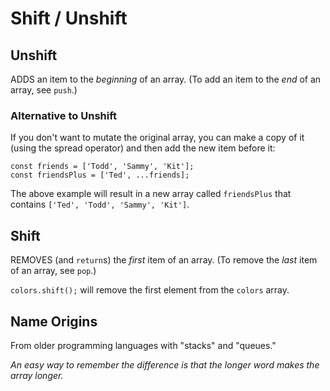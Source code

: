 # Shift / Unshift

## Unshift

ADDS an item to the *beginning* of an array. (To add an item to the *end* of an array, see `push`.)


### Alternative to Unshift

If you don't want to mutate the original array, you can make a copy of it (using the spread operator) and then add the new item before it:

```
const friends = ['Todd', 'Sammy', 'Kit'];
const friendsPlus = ['Ted', ...friends];
```

The above example will result in a new array called `friendsPlus` that contains `['Ted', 'Todd', 'Sammy', 'Kit']`.


## Shift

REMOVES (and `return`s) the *first* item of an array. (To remove the *last* item of an array, see `pop`.)

`colors.shift();` will remove the first element from the `colors` array.

## Name Origins

From older programming languages with "stacks" and "queues."

*An easy way to remember the difference is that the longer word makes the array longer.*